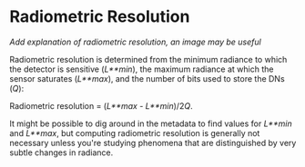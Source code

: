 # Radiometric Resolution

*Add explanation of radiometric resolution, an image may be useful*

Radiometric resolution is determined from the minimum radiance to which the detector is sensitive (*L**min*), the maximum radiance at which the sensor saturates (*L**max*), and the number of bits used to store the DNs (*Q*): 

Radiometric resolution = (*L**max* - *L**min*)/2*Q*.

 It might be possible to dig around in the metadata to find values for *L**min* and *L**max*, but computing radiometric resolution is generally not necessary unless you're studying phenomena that are distinguished by very subtle changes in radiance.

